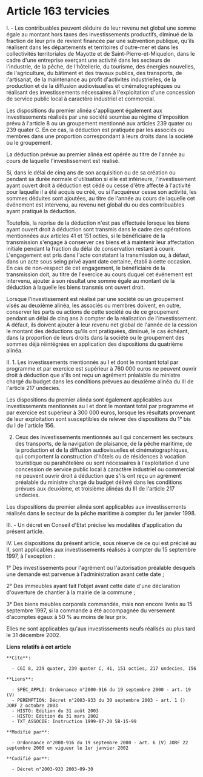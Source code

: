 # Article 163 tervicies

I. - Les contribuables peuvent déduire de leur revenu net global une somme égale au montant hors taxes des investissements
productifs, diminué de la fraction de leur prix de revient financée par une subvention publique, qu'ils réalisent dans les
départements et territoires d'outre-mer et dans les collectivités territoriales de Mayotte et de Saint-Pierre-et-Miquelon,
dans le cadre d'une entreprise exerçant une activité dans les secteurs de l'industrie, de la pêche, de l'hôtellerie, du
tourisme, des énergies nouvelles, de l'agriculture, du bâtiment et des travaux publics, des transports, de l'artisanat, de la
maintenance au profit d'activités industrielles, de la production et de la diffusion audiovisuelles et cinématographiques ou
réalisant des investissements nécessaires à l'exploitation d'une concession de service public local à caractère industriel et
commercial.

Les dispositions du premier alinéa s'appliquent également aux investissements réalisés par une société soumise au régime
d'imposition prévu à l'article 8 ou un groupement mentionné aux articles 239 quater ou 239 quater C. En ce cas, la déduction
est pratiquée par les associés ou membres dans une proportion correspondant à leurs droits dans la société ou le groupement.

La déduction prévue au premier alinéa est opérée au titre de l'année au cours de laquelle l'investissement est réalisé.

Si, dans le délai de cinq ans de son acquisition ou de sa création ou pendant sa durée normale d'utilisation si elle est
inférieure, l'investissement ayant ouvert droit à déduction est cédé ou cesse d'être affecté à l'activité pour laquelle il a
été acquis ou créé, ou si l'acquéreur cesse son activité, les sommes déduites sont ajoutées, au titre de l'année au cours de
laquelle cet événement est intervenu, au revenu net global du ou des contribuables ayant pratiqué la déduction.

Toutefois, la reprise de la déduction n'est pas effectuée lorsque les biens ayant ouvert droit à déduction sont transmis dans
le cadre des opérations mentionnées aux articles 41 et 151 octies, si le bénéficiaire de la transmission s'engage à conserver
ces biens et à maintenir leur affectation initiale pendant la fraction du délai de conservation restant à courir.
L'engagement est pris dans l'acte constatant la transmission ou, à défaut, dans un acte sous seing privé ayant date certaine,
établi à cette occasion. En cas de non-respect de cet engagement, le bénéficiaire de la transmission doit, au titre de
l'exercice au cours duquel cet événement est intervenu, ajouter à son résultat une somme égale au montant de la déduction à
laquelle les biens transmis ont ouvert droit.

Lorsque l'investissement est réalisé par une société ou un groupement visés au deuxième alinéa, les associés ou membres
doivent, en outre, conserver les parts ou actions de cette société ou de ce groupement pendant un délai de cinq ans à compter
de la réalisation de l'investissement. A défaut, ils doivent ajouter à leur revenu net global de l'année de la cession le
montant des déductions qu'ils ont pratiquées, diminué, le cas échéant, dans la proportion de leurs droits dans la société ou
le groupement des sommes déjà réintégrées en application des dispositions du quatrième alinéa.

II. 1. Les investissements mentionnés au I et dont le montant total par programme et par exercice est supérieur à 760 000
euros ne peuvent ouvrir droit à déduction que s'ils ont reçu un agrément préalable du ministre chargé du budget dans les
conditions prévues au deuxième alinéa du III de l'article 217 undecies.

Les dispositions du premier alinéa sont également applicables aux investissements mentionnés au I et dont le montant total
par programme et par exercice est supérieur à 300 000 euros, lorsque les résultats provenant de leur exploitation sont
susceptibles de relever des dispositions du 1° bis du I de l'article 156.

2. Ceux des investissements mentionnés au I qui concernent les secteurs des transports, de la navigation de plaisance, de la
pêche maritime, de la production et de la diffusion audiovisuelles et cinématographiques, qui comportent la construction
d'hôtels ou de résidences à vocation touristique ou parahôtelière ou sont nécessaires à l'exploitation d'une concession de
service public local à caractère industriel ou commercial ne peuvent ouvrir droit à déduction que s'ils ont reçu un agrément
préalable du ministre chargé du budget délivré dans les conditions prévues aux deuxième, et troisième alinéas du III de
l'article 217 undecies.

Les dispositions du premier alinéa sont applicables aux investissements réalisés dans le secteur de la pêche maritime à
compter du 1er janvier 1998.

III. - Un décret en Conseil d'Etat précise les modalités d'application du présent article.

IV. Les dispositions du présent article, sous réserve de ce qui est précisé au II, sont applicables aux investissements
réalisés à compter du 15 septembre 1997, à l'exception :

1° Des investissements pour l'agrément ou l'autorisation préalable desquels une demande est parvenue à l'administration avant
cette date ;

2° Des immeubles ayant fait l'objet avant cette date d'une déclaration d'ouverture de chantier à la mairie de la commune ;

3° Des biens meubles corporels commandés, mais non encore livrés au 15 septembre 1997, si la commande a été accompagnée du
versement d'acomptes égaux à 50 % au moins de leur prix.

Elles ne sont applicables qu'aux investissements neufs réalisés au plus tard le 31 décembre 2002.

**Liens relatifs à cet article**

	**Cite**:

	  - CGI 8, 239 quater, 239 quater C, 41, 151 octies, 217 undecies, 156

	**Liens**:

	  - SPEC_APPLI: Ordonnance n°2000-916 du 19 septembre 2000 - art. 19 (V)
	  - PEREMPTION: Décret n°2003-933 du 30 septembre 2003 - art. 1 () JORF 2 octobre 2003
	  - HISTO: Edition du 31 août 2003
	  - HISTO: Edition du 31 mars 2002
	  - TXT_ASSOCIE: Instruction 1999-07-20 5B-15-99

	**Modifié par**:

	  - Ordonnance n°2000-916 du 19 septembre 2000 - art. 6 (V) JORF 22 septembre 2000 en vigueur le 1er janvier 2002

	**Codifié par**:

	  - Décret n°2003-933 2003-09-30
